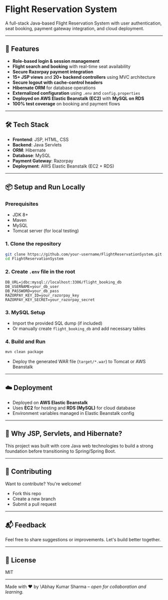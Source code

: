 # Flight Reservation System

A full-stack Java-based Flight Reservation System with user authentication, seat booking, payment gateway integration, and cloud deployment.

---

## 🚀 Features

* **Role-based login & session management**
* **Flight search and booking** with real-time seat availability
* **Secure Razorpay payment integration**
* **15+ JSP views** and **20+ backend controllers** using MVC architecture
* **Secure logout with cache-control headers**
* **Hibernate ORM** for database operations
* **Externalized configuration** using `.env` and `config.properties`
* **Deployed on AWS Elastic Beanstalk (EC2)** with **MySQL on RDS**
* **100% test coverage** on booking and payment flows

---

## 🛠️ Tech Stack

* **Frontend**: JSP, HTML, CSS
* **Backend**: Java Servlets
* **ORM**: Hibernate
* **Database**: MySQL
* **Payment Gateway**: Razorpay
* **Deployment**: AWS Elastic Beanstalk (EC2 + RDS)

---

## 📦 Setup and Run Locally

### Prerequisites

* JDK 8+
* Maven
* MySQL
* Tomcat server (for local testing)

### 1. Clone the repository

```bash
git clone https://github.com/your-username/FlightReservationSystem.git
cd FlightReservationSystem
```

### 2. Create `.env` file in the root

```env
DB_URL=jdbc:mysql://localhost:3306/flight_booking_db
DB_USERNAME=your_db_user
DB_PASSWORD=your_db_pass
RAZORPAY_KEY_ID=your_razorpay_key
RAZORPAY_KEY_SECRET=your_razorpay_secret
```

### 3. MySQL Setup

* Import the provided SQL dump (if included)
* Or manually create `flight_booking_db` and add necessary tables

### 4. Build and Run

```bash
mvn clean package
```

* Deploy the generated WAR file (`target/*.war`) to Tomcat or AWS Beanstalk

---

## ☁️ Deployment

* Deployed on **AWS Elastic Beanstalk**
* Uses **EC2** for hosting and **RDS (MySQL)** for cloud database
* Environment variables managed in Elastic Beanstalk config

---

## 📌 Why JSP, Servlets, and Hibernate?

This project was built with core Java web technologies to build a strong foundation before transitioning to Spring/Spring Boot.

---

## 🤝 Contributing

Want to contribute? You're welcome!

* Fork this repo
* Create a new branch
* Submit a pull request

---

## 📬 Feedback

Feel free to share suggestions or improvements. Let's build better together.

---

## 📜 License

MIT

---

Made with ❤️ by \Abhay Kumar Sharma – *open for collaboration and learning.*
